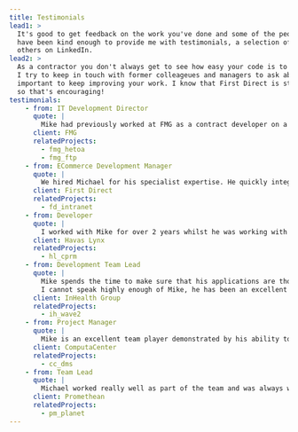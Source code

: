 ```yaml
---
title: Testimonials
lead1: >
  It's good to get feedback on the work you've done and some of the people I've worked for and with
  have been kind enough to provide me with testimonials, a selection of which are shown here. There are
  others on LinkedIn.
lead2: >
  As a contractor you don't always get to see how easy your code is to maintain in the longer term.
  I try to keep in touch with former colleageues and managers to ask about this, as it's
  important to keep improving your work. I know that First Direct is still using code I wrote 20 years ago,
  so that's encouraging! 
testimonials:
    - from: IT Development Director
      quote: |
        Mike had previously worked at FMG as a contract developer on a transformation project. The quality and professionalism of Mike meant that we extended him several times after this initial project was completed to work on other projects. Due to his previous excellent work, I didn't hesitate to ask Mike back to help deliver a large high profile project with dates that couldn't slip earlier this year. I would not hesitate to recommend or use Mike again. He will be an asset to any development team. 
      client: FMG
      relatedProjects:
        - fmg_hetoa
        - fmg_ftp
    - from: ECommerce Development Manager
      quote: |
        We hired Michael for his specialist expertise. He quickly integrated into our values based culture and added value from day one. He fit in so well and mixed well with our people he stayed with us for many years on a contract basis! He naturally developed less experienced people around him too. I valued Michael for his knowledge, recommendations for pushing our boundaries, he was self-managing so I could confidently leave him to development. ... He can communicate easily with other developers, tester and indeed clients. Hence I have no hesitation in recommending him!
      client: First Direct
      relatedProjects:
        - fd_intranet
    - from: Developer
      quote: |
        I worked with Mike for over 2 years whilst he was working with Havas Lynx. Mike is a diligent and unflappable professional that works well in pressurised environments. He is eager to learn new skills and he has good people skills. I feel he would be an asset for any client and he's also a really friendly, laid back person. It was a pleasure working with Mike and I would be happy to do so in the future. 
      client: Havas Lynx
      relatedProjects:
        - hl_cprm
    - from: Development Team Lead
      quote: |
        Mike spends the time to make sure that his applications are thoroughly tested, and work in the most sensible and resource friendly fashion. He has great attention to detail, and is very meticulous. Mike also manages to produce code that is very sympathetic to existing coding practices and dovetails nicely into the existing codebase. 
        I cannot speak highly enough of Mike, he has been an excellent addition to the team and has helped the business by providing a crucial and robust piece of software at a time of exponential growth. I would not hesitate in taking Mike on again for future work. ... 
      client: InHealth Group
      relatedProjects:
        - ih_wave2
    - from: Project Manager
      quote: |
        Mike is an excellent team player demonstrated by his ability to pick up new skills and his willingness to freely share his own knowledge for the benefit of the team. He has demonstrated this ability on numerous occasions when programme issues have arisen, during ‘think tank’ meetings working towards issue resolution and risk mitigation.
      client: ComputaCenter
      relatedProjects:
        - cc_dms
    - from: Team Lead
      quote: |
        Michael worked really well as part of the team and was always willing to help his junior/new members. He is technically sound and seems to have a solution to most technical problems assigned to him. Always dedicated and shows commitment even for the smaller tasks. It was a pleasure working with him.
      client: Promethean
      relatedProjects:
        - pm_planet
---
```

